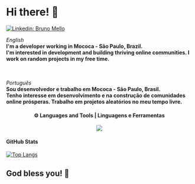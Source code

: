 # Hi there! :wave:

[![Linkedin: Bruno Mello](https://img.shields.io/badge/-brunomelloxd-blue?style=flat-square&logo=Linkedin&logoColor=white&link=https://www.linkedin.com/in/brunomelloxd/)](https://www.linkedin.com/in/brunomelloxd/)

*English*
<br />
**I'm a developer working in Mococa - São Paulo, Brazil.** 
<br />
**I'm interested in development and building thriving online communities. I work on random projects in my free time.**
<br />
<br />
<br />

*Português*
<br />
**Sou desenvolvedor e trabalho em Mococa - São Paulo, Brasil.** 
<br />
**Tenho interesse em desenvolvimento e na construção de comunidades online prósperas. Trabalho em projetos aleatórios no meu tempo livre.**
<br />
<h4 align="center">
    ⚙️ Languages and Tools | Linguagens e Ferramentas
</h4>

<p align="center">
    <img src="https://skillicons.dev/icons?i=nestjs,nodejs,react,nextjs,ts,php,docker,linux,vscode,postman&theme=light" />
</p>

<h4>GitHub Stats</h4>

[![Top Langs](https://github-readme-stats-omega-ten-62.vercel.app/api/top-langs/?username=BrunomelloxD&show_icons=true&theme=default&hide=java,html&langs_count=3)](https://github.com/anuraghazra/github-readme-stats)

## God bless you! :pray:
